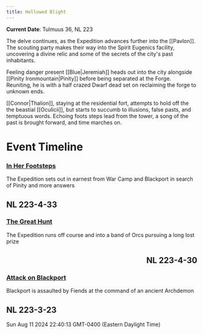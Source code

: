 ```yaml
---
title: Hollowed Blight
---
```

 **Current Date**: Tulmuus 36, NL 223
 
The delve continues, as the Expedition advances further into the [[Pavlon]]. The scouting party makes their way into the Spirit Eugenics facility, uncovering a divine relic and some of the secrets of the city's past inhabitants.

Feeling danger present [[Blue|Jeremiah]] heads out into the city alongside [[Pinity Ironmountain|Pinity]] before being separated at the Forge. Reuniting, he is with a half crazed Dwarf dead set on reclaiming the forge to unknown ends.

[[Connor|Thalion]], staying at the residential fort, attempts to hold off the the beastial [[Oculicii]], but starts to succumb to illusions, false pasts, and temptuous words. Echoing foots steps lead from the tower, a song of the past is brought forward, and time marches on.

# Event Timeline 
<!--TIMELINE BEGIN tags='recap'-->
<div xmlns="http://www.w3.org/1999/xhtml"><div class="timeline"><div class="timeline-container timeline-left" timeline-date="00223-00004-00033-00000" collapsed="false" style="--timeline-indent: 0;"><div class="timeline-event-list" style="display: block"><div class="timeline-card"><article><h3><a class="internal-link" href="History/In Her Footsteps.md">In Her Footsteps</a></h3></article><p>The Expedition sets out in earnest from War Camp and Blackport in search of Pinity and more answers</p></div></div><h2 style="text-align: left;">NL 223-4-33</h2></div><div class="timeline-container timeline-right" timeline-date="00223-00004-00030-00000" collapsed="false" style="--timeline-indent: 0;"><div class="timeline-event-list" style="display: block"><div class="timeline-card"><article><h3><a class="internal-link" href="History/The Great Hunt.md">The Great Hunt</a></h3></article><p>The Expedition runs off course and into a band of Orcs pursuing a long lost prize</p></div></div><h2 style="text-align: right;">NL 223-4-30</h2></div><div class="timeline-container timeline-left" timeline-date="00223-00003-00023-00000" collapsed="false" style="--timeline-indent: 0;"><div class="timeline-event-list" style="display: block"><div class="timeline-card"><article><h3><a class="internal-link" href="History/Attack on Blackport.md">Attack on Blackport</a></h3></article><p>Blackport is assaulted by Fiends at the command of an ancient Archdemon</p></div></div><h2 style="text-align: left;">NL 223-3-23</h2></div></div><div class="timeline-rendered">Sun Aug 11 2024 22:40:13 GMT-0400 (Eastern Daylight Time)</div></div><!--TIMELINE END-->